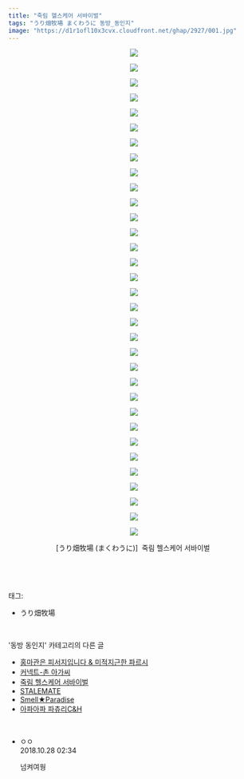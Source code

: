 ```yaml
---
title: "죽림 헬스케어 서바이벌"
tags: "うり畑牧場 まくわうに 동방_동인지"
image: "https://d1r1ofl10x3cvx.cloudfront.net/ghap/2927/001.jpg"
---
```

<div class="article">
<p style="text-align: center; clear: none; float: none;"><img src="{{ site.imgserver7 }}/ghap/2927/001.jpg"/></p>
<p style="text-align: center; clear: none; float: none;"><img src="{{ site.imgserver7 }}/ghap/2927/002.jpg"/></p>
<p style="text-align: center; clear: none; float: none;"><img src="{{ site.imgserver7 }}/ghap/2927/003.jpg"/></p>
<p style="text-align: center; clear: none; float: none;"><img src="{{ site.imgserver7 }}/ghap/2927/004.jpg"/></p>
<p style="text-align: center; clear: none; float: none;"><img src="{{ site.imgserver7 }}/ghap/2927/005.jpg"/></p>
<p style="text-align: center; clear: none; float: none;"><img src="{{ site.imgserver7 }}/ghap/2927/006.jpg"/></p>
<p style="text-align: center; clear: none; float: none;"><img src="{{ site.imgserver7 }}/ghap/2927/007.jpg"/></p>
<p style="text-align: center; clear: none; float: none;"><img src="{{ site.imgserver7 }}/ghap/2927/008.jpg"/></p>
<p style="text-align: center; clear: none; float: none;"><img src="{{ site.imgserver7 }}/ghap/2927/009.jpg"/></p>
<p style="text-align: center; clear: none; float: none;"><img src="{{ site.imgserver7 }}/ghap/2927/010.jpg"/></p>
<p style="text-align: center; clear: none; float: none;"><img src="{{ site.imgserver7 }}/ghap/2927/011.jpg"/></p>
<p style="text-align: center; clear: none; float: none;"><img src="{{ site.imgserver7 }}/ghap/2927/012.jpg"/></p>
<p style="text-align: center; clear: none; float: none;"><img src="{{ site.imgserver7 }}/ghap/2927/013.jpg"/></p>
<p style="text-align: center; clear: none; float: none;"><img src="{{ site.imgserver7 }}/ghap/2927/014.jpg"/></p>
<p style="text-align: center; clear: none; float: none;"><img src="{{ site.imgserver7 }}/ghap/2927/015.jpg"/></p>
<p style="text-align: center; clear: none; float: none;"><img src="{{ site.imgserver7 }}/ghap/2927/016.jpg"/></p>
<p style="text-align: center; clear: none; float: none;"><img src="{{ site.imgserver7 }}/ghap/2927/017.jpg"/></p>
<p style="text-align: center; clear: none; float: none;"><img src="{{ site.imgserver7 }}/ghap/2927/018.jpg"/></p>
<p style="text-align: center; clear: none; float: none;"><img src="{{ site.imgserver7 }}/ghap/2927/019.jpg"/></p>
<p style="text-align: center; clear: none; float: none;"><img src="{{ site.imgserver7 }}/ghap/2927/020.jpg"/></p>
<p style="text-align: center; clear: none; float: none;"><img src="{{ site.imgserver7 }}/ghap/2927/021.jpg"/></p>
<p style="text-align: center; clear: none; float: none;"><img src="{{ site.imgserver7 }}/ghap/2927/022.jpg"/></p>
<p style="text-align: center; clear: none; float: none;"><img src="{{ site.imgserver7 }}/ghap/2927/023.jpg"/></p>
<p style="text-align: center; clear: none; float: none;"><img src="{{ site.imgserver7 }}/ghap/2927/024.jpg"/></p>
<p style="text-align: center; clear: none; float: none;"><img src="{{ site.imgserver7 }}/ghap/2927/025.jpg"/></p>
<p style="text-align: center; clear: none; float: none;"><img src="{{ site.imgserver7 }}/ghap/2927/026.jpg"/></p>
<p style="text-align: center; clear: none; float: none;"><img src="{{ site.imgserver7 }}/ghap/2927/027.jpg"/></p>
<p style="text-align: center; clear: none; float: none;"><img src="{{ site.imgserver7 }}/ghap/2927/028.jpg"/></p>
<p style="text-align: center; clear: none; float: none;"><img src="{{ site.imgserver7 }}/ghap/2927/029.jpg"/></p>
<p style="text-align: center; clear: none; float: none;"><img src="{{ site.imgserver7 }}/ghap/2927/030.jpg"/></p>
<p style="text-align: center; clear: none; float: none;"><img src="{{ site.imgserver7 }}/ghap/2927/031.jpg"/></p>
<p style="text-align: center; clear: none; float: none;"><img src="{{ site.imgserver7 }}/ghap/2927/032.jpg"/></p>
<p style="text-align: center; clear: none; float: none;"><img src="{{ site.imgserver7 }}/ghap/2927/033.jpg"/></p>
<p style="text-align: center; clear: none; float: none;">[うり畑牧場 (まくわうに)]  죽림 헬스케어 서바이벌 </p>
<p><br/></p>
</div><br/>
<div class="tagTrail">
<p>태그: </p>
<ul>
<li>うり畑牧場</li>
</ul>
</div><br/>
<div class="another">
<p>'동방 동인지' 카테고리의 다른 글</p>
<ul>
<li><a href="/ghap_2930">홍마관은 피서지입니다 &amp; 미적지근한 파르시</a></li>
<li><a href="/ghap_2928">커넥트-촌 아가씨</a></li>
<li><a href="/ghap_2927">죽림 헬스케어 서바이벌</a></li>
<li><a href="/ghap_2924">STALEMATE</a></li>
<li><a href="/ghap_2923">Smell★Paradise</a></li>
<li><a href="/ghap_2922">아파아파 파츄리C&amp;H</a></li>
</ul>
</div><br/>
<div class="cb_module cb_fluid">
<div class="cb_wrt cb_profile">
<div class="comment">
<ul>
<li class="cb_thumb_off" id="comment15363721">
<div class="cb_comment_area">
<div class="cb_info_area">
<div class="cb_section">
<span class="cb_nick_name">ㅇㅇ</span>
</div>
<div class="cb_section">
<span class="cb_date">2018.10.28 02:34 </span>
</div>
</div>
<div class="cb_dsc_comment">
<p class="cb_dsc">
											넘켜여웡
										</p>
</div>
</div></li>
</ul>
</div>
</div><!-- commentList close -->
</div><br/>
